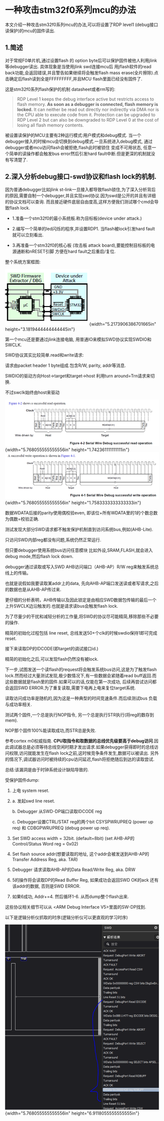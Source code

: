 # 一种攻击stm32f0系列mcu的办法

本文介绍一种攻击stm32f0系列mcu的办法,可以将设置了RDP level1 (debug接口读保护)的mcu的固件读出.

## 1.简述

对于常规F0单片机,通过设置flash 的 option byte后可以保护固件被他人利用jlink 等debugger读出. 具体现象是当使用jlink swd连接mcu后 用jflash软件的read back功能,会返回错误,并且警告如果继续将会触发flash mass erase(全片擦除).点击确定后flash读到全是FFFFFFFFF,并且MCU flash里面已经没有固件了.

这是stm32f0系列flash保护的机制 datasheet或者rm写的:

> RDP Level 1 keeps the debug interface active but restricts access to flash memory. **As soon as a debugger is connected, flash memory is locked.** It can neither be read out directly nor indirectly via DMA nor is the CPU able to execute code from it. Protection can be upgraded to RDP Level 2 but can also be downgraded to RDP Level 0 at the cost of losing all flash memory contents.

被设置读保护的MCU主要有2种运行模式:用户模式和debug模式. 当一个debugger接入的时候mcu会切换到debug模式.一旦系统进入debug模式, 通过debugger或者mcu访问flash会被拒绝,flash此时被锁住 变成不可用状态, 任意一个简单的读操作都会触发bus error然后引发hard fault中断.但是更深的机制就没有写清楚了.

## 2.深入分析debug接口-swd协议和flash lock的机制.

因为普通debugger比如jlink st-link一旦接入都导致flash锁住,为了深入分析背后的原因,需要自制一个debugger,并且实现swd协议.因为swd是公开的并且有详细的协议文档可以查询. 而且接近硬件底层自由度高,这样方便我们测试哪个cmd会导致flash lock.

- 1.准备一个stm32f0的最小系统板.称为目标板(device under attack.)

* 2.编写一个简单的led闪烁的程序,并设置RDP1. 当flash被lock引发hard fault就可以立刻看出.

* 3.再准备一个stm32f0的核心板 (攻击板 attack board),要能控制目标板的电源通断和nRESET引脚 方便在hard fault之后重启/复位.

整个系统方案框图:

![](media/image1.png){width="5.2173906386701665in" height="3.1819444444444445in"}

第一个mcu还是要通过jlink连接电脑, 用普通IO来模拟SWD协议实现SWDIO和SWCLK.

SWD协议其实比较简单.read和write请求:

请求由packet header 1 byte组成.包含R/W, parity, addr等消息.

SWDIO的驱动方向Host-\>target和target-\>host 利用turn around=Trn请求来切换.

不过swclk始终由host来驱动

![](media/image2.png){width="5.768055555555556in" height="1.742361111111111in"}![](media/image3.png){width="5.768055555555556in" height="1.7583333333333333in"}

数据WDATA后接的parity使用偶校验even, 即该位+所有WDATA里的1的个数总数为偶数=校验正确.

测试发现大部分SWD请求都不触发保护机制直到访问系统bus,例如(AHB-Lite).

只访问SWD内部reg都没有问题,系统仍然正常运行.

但只要debugger使用系统bus访问任意模块 比如外设,SRAM,FLASH,就会进入debug mode,然后flash lock down.

debugger通过读取或写入SWD AHB访问端口（AHB-AP）R/W reg来触发系统总线上的传输。

也就是说假如我要读取某addr上的data, 先向AHB-AP端口发送读或者写请求,之后的数据也是从AHB-AP传过来.

更仔细的分析表明，AHB传输以及因此锁定是由相应SWD数据包传输的最后一个上升SWCLK边沿触发的.也就是请求读bus会触发flash lock.

为了尽量少的干扰和减轻分析的工作量,将SWD的协议尽可能精简,移除那些不必要的操作.

精简的初始化过程包括 line reset, 总线发送50+个clk的时候swdio保持1即可完成reset.

接下来读取DP的IDCODE(即target的调试接口id.)

精简的初始化之后,可以发现flash仍然没有被lock.

下一步,试图发送一个读flash的request将会触发系统bus访问,这是为了触发flash lock.然而经过大量测试发现,极少数情况下,有一些数据会紧随着read buff返回.而这些数据就是flash里的固件.如果可以的话,仅能在第一次成功, 后续再尝试访问都会返回SWD ERROR.为了重复读取,需要下电再上电来复位target系统.

读取访问成功率是随机的,因为这是一种典型的时间竞速条件.而后续测试bus 负载与成功率相关.

测试两个固件,一个总是执行NOP指令, 另一个总是执行STR执行(将reg的数存到mem).

NOP那个固件100%能读取成功,而STR总是失败.

参考cortex m0权威指南. **CPU取指令和取数据的总线优先级要高于debug访问**.因此调试器总是必须等待总线空闲时期才发出请求.如果debugger获得即时的总线访问权限,访问就能发生在flash lock之前,这时候竞争条件发生,数据可以被读出. 另外的情况下,调试器访问时被持续的cpu访问延迟,flash将拒绝随后到达的读取尝试.

总结:该漏洞是由于时钟系统设计缺陷导致的.

受保护固件dump:

1.  上电 system reset.

2.  a.  发起swd line reset.

    b.  Debugger 从SWD-DP端口读取IDCODE reg

    c.  Debugger设置CTRL/STAT reg的两个bit CSYSPWRUPREQ (power up req) 和 CDBGPWRUPREQ (debug power up req).

3.  Set SWD access width = 32bit. (default=8bit) (set AHB-AP的Control/Status Word reg = 0x02)

4.  Set flash source addr(想要读取的地址, 这个addr会被发送到AHB-AP的Transfer Address Reg, aka. TAR)

5.  Debugger 请求读取AHB-AP的Data Read/Write Reg, aka. DRW

6.  5的操作将会读取DP的Read Buffer Reg, 如果成功会返回SWD OK的ack 还有该addr的数据, 否则是SWD ERROR.

7.  如果6成功, Addr+=4. 然后循环1-6. 从而dump整个flash出来.

这些协议相关细节可以从 \<ARM Debug Interface V5\>里面的SW-DP找到.

以下是逻辑分析仪抓取的时序(逻辑分析仪可以更直观的学习时序)

![](media/image4.png){width="5.768055555555556in" height="6.9118055555555555in"}